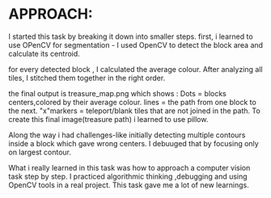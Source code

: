 # APPROACH:
I started this task by breaking it down into smaller steps.
first, i learned to use OPenCV for segmentation - I used OpenCV to detect the block area and calculate its centroid.

for every detected block , I calculated the average colour.
After analyzing all tiles, I stitched them together in the right order.

the final output is treasure_map.png which shows :
Dots = blocks centers,colored by their average colour.
lines = the path from one block to the next.
"x"markers = teleport/blank tiles that are not joined in the path.
To create this final image(treasure path) i learned to use pillow.

Along the way i had challenges-like initially detecting multiple contours inside a block which gave wrong centers.
I debuuged that by focusing only on largest contour. 

What i really learned in this task was how to approach a computer vision task step by step.
I practiced algorithmic thinking ,debugging and using OpenCV tools in a real project. 
This task gave me a lot of new learnings.
